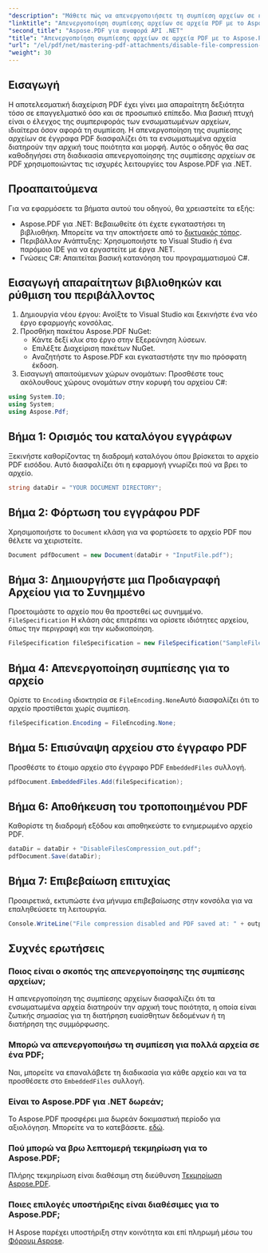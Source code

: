 ```yaml
---
"description": "Μάθετε πώς να απενεργοποιήσετε τη συμπίεση αρχείων σε έγγραφα PDF χρησιμοποιώντας το Aspose.PDF για .NET. Αυτό το λεπτομερές σεμινάριο σας καθοδηγεί στη διαδικασία βήμα προς βήμα για να διασφαλίσετε την ενσωμάτωση αρχείων."
"linktitle": "Απενεργοποίηση συμπίεσης αρχείων σε αρχεία PDF με το Aspose.PDF για .NET"
"second_title": "Aspose.PDF για αναφορά API .NET"
"title": "Απενεργοποίηση συμπίεσης αρχείων σε αρχεία PDF με το Aspose.PDF για .NET"
"url": "/el/pdf/net/mastering-pdf-attachments/disable-file-compression-in-pdf-files/"
"weight": 30
---
```


## Εισαγωγή

Η αποτελεσματική διαχείριση PDF έχει γίνει μια απαραίτητη δεξιότητα τόσο σε επαγγελματικό όσο και σε προσωπικό επίπεδο. Μια βασική πτυχή είναι ο έλεγχος της συμπεριφοράς των ενσωματωμένων αρχείων, ιδιαίτερα όσον αφορά τη συμπίεση. Η απενεργοποίηση της συμπίεσης αρχείων σε έγγραφα PDF διασφαλίζει ότι τα ενσωματωμένα αρχεία διατηρούν την αρχική τους ποιότητα και μορφή. Αυτός ο οδηγός θα σας καθοδηγήσει στη διαδικασία απενεργοποίησης της συμπίεσης αρχείων σε PDF χρησιμοποιώντας τις ισχυρές λειτουργίες του Aspose.PDF για .NET.

## Προαπαιτούμενα

Για να εφαρμόσετε τα βήματα αυτού του οδηγού, θα χρειαστείτε τα εξής:

- Aspose.PDF για .NET: Βεβαιωθείτε ότι έχετε εγκαταστήσει τη βιβλιοθήκη. Μπορείτε να την αποκτήσετε από το [δικτυακός τόπος](https://releases.aspose.com/pdf/net/).  
- Περιβάλλον Ανάπτυξης: Χρησιμοποιήστε το Visual Studio ή ένα παρόμοιο IDE για να εργαστείτε με έργα .NET.
- Γνώσεις C#: Απαιτείται βασική κατανόηση του προγραμματισμού C#.

## Εισαγωγή απαραίτητων βιβλιοθηκών και ρύθμιση του περιβάλλοντος

1. Δημιουργία νέου έργου: Ανοίξτε το Visual Studio και ξεκινήστε ένα νέο έργο εφαρμογής κονσόλας.
2. Προσθήκη πακέτου Aspose.PDF NuGet:
   - Κάντε δεξί κλικ στο έργο στην Εξερεύνηση λύσεων.
   - Επιλέξτε Διαχείριση πακέτων NuGet.
   - Αναζητήστε το Aspose.PDF και εγκαταστήστε την πιο πρόσφατη έκδοση.
3. Εισαγωγή απαιτούμενων χώρων ονομάτων:
   Προσθέστε τους ακόλουθους χώρους ονομάτων στην κορυφή του αρχείου C#:

```csharp
using System.IO;
using System;
using Aspose.Pdf;
```

## Βήμα 1: Ορισμός του καταλόγου εγγράφων

Ξεκινήστε καθορίζοντας τη διαδρομή καταλόγου όπου βρίσκεται το αρχείο PDF εισόδου. Αυτό διασφαλίζει ότι η εφαρμογή γνωρίζει πού να βρει το αρχείο.

```csharp
string dataDir = "YOUR DOCUMENT DIRECTORY";
```

## Βήμα 2: Φόρτωση του εγγράφου PDF

Χρησιμοποιήστε το `Document` κλάση για να φορτώσετε το αρχείο PDF που θέλετε να χειριστείτε.

```csharp
Document pdfDocument = new Document(dataDir + "InputFile.pdf");
```

## Βήμα 3: Δημιουργήστε μια Προδιαγραφή Αρχείου για το Συνημμένο

Προετοιμάστε το αρχείο που θα προστεθεί ως συνημμένο. `FileSpecification` Η κλάση σάς επιτρέπει να ορίσετε ιδιότητες αρχείου, όπως την περιγραφή και την κωδικοποίηση.

```csharp
FileSpecification fileSpecification = new FileSpecification("SampleFile.txt", "Sample text file");
```

## Βήμα 4: Απενεργοποίηση συμπίεσης για το αρχείο

Ορίστε το `Encoding` ιδιοκτησία σε `FileEncoding.None`Αυτό διασφαλίζει ότι το αρχείο προστίθεται χωρίς συμπίεση.

```csharp
fileSpecification.Encoding = FileEncoding.None;
```

## Βήμα 5: Επισύναψη αρχείου στο έγγραφο PDF

Προσθέστε το έτοιμο αρχείο στο έγγραφο PDF `EmbeddedFiles` συλλογή.

```csharp
pdfDocument.EmbeddedFiles.Add(fileSpecification);
```

## Βήμα 6: Αποθήκευση του τροποποιημένου PDF

Καθορίστε τη διαδρομή εξόδου και αποθηκεύστε το ενημερωμένο αρχείο PDF.

```csharp
dataDir = dataDir + "DisableFilesCompression_out.pdf";
pdfDocument.Save(dataDir);
```

## Βήμα 7: Επιβεβαίωση επιτυχίας

Προαιρετικά, εκτυπώστε ένα μήνυμα επιβεβαίωσης στην κονσόλα για να επαληθεύσετε τη λειτουργία.

```csharp
Console.WriteLine("File compression disabled and PDF saved at: " + outputFile);
```

## Συχνές ερωτήσεις

### Ποιος είναι ο σκοπός της απενεργοποίησης της συμπίεσης αρχείων;
Η απενεργοποίηση της συμπίεσης αρχείων διασφαλίζει ότι τα ενσωματωμένα αρχεία διατηρούν την αρχική τους ποιότητα, η οποία είναι ζωτικής σημασίας για τη διατήρηση ευαίσθητων δεδομένων ή τη διατήρηση της συμμόρφωσης.

### Μπορώ να απενεργοποιήσω τη συμπίεση για πολλά αρχεία σε ένα PDF;
Ναι, μπορείτε να επαναλάβετε τη διαδικασία για κάθε αρχείο και να τα προσθέσετε στο `EmbeddedFiles` συλλογή.

### Είναι το Aspose.PDF για .NET δωρεάν;
Το Aspose.PDF προσφέρει μια δωρεάν δοκιμαστική περίοδο για αξιολόγηση. Μπορείτε να το κατεβάσετε. [εδώ](https://releases.aspose.com/).

### Πού μπορώ να βρω λεπτομερή τεκμηρίωση για το Aspose.PDF;
Πλήρης τεκμηρίωση είναι διαθέσιμη στη διεύθυνση [Τεκμηρίωση Aspose.PDF](https://reference.aspose.com/pdf/net/).

### Ποιες επιλογές υποστήριξης είναι διαθέσιμες για το Aspose.PDF;
Η Aspose παρέχει υποστήριξη στην κοινότητα και επί πληρωμή μέσω του [Φόρουμ Aspose](https://forum.aspose.com/c/pdf/10).